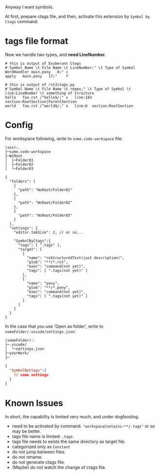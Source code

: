 Anyway I want symbols.

At first, prepare ctags file, and then, activate this extension by `Symbol by Ctags` command.

tags file format
====================

Now we handle two types, and **need LineNumber**.

```console
# this is output of Exuberant Ctags
# Symbol Name \t File Name \t LineNumber;" \t Type of Symbol
WordHandler	main.pony	8;"	c
apply	main.pony	17;"	f
```

```console
# this is output of rst2ctags.py
# Symbol Name \t File Name \t regex;" \t Type of Symbol \t line:LineNumber \t something of structure
hello	foo.rst	/^hello$/;"	s	line:183	section:RootSection|ParentSection
world	foo.rst	/^world$/;"	s	line:6	section:RootSection
```

Config
====================

For workspace following, write to `some.code-workspace` file:

```console
(xxx):.
├─some.code-workspace
├─WsRoot
│  ├─Folder01
│  ├─Folder02
│  └─Folder03
```

```some.code-workspace
{
  "folders": [
    {
      "path": "WsRoot/Folder01"
    },
    {
      "path": "WsRoot/Folder02"
    },
    {
      "path": "WsRoot/Folder03"
    }
  ],
  "settings": {
    "editor.tabSize": 2, // or so...

    "SymbolByCtags":{
      "tags": [ ".tags" ],
      "target": [
        {
          "name": "reStructuredText(just description)",
          "glob": "**/*.rst",
          "exec": "command(not yet)",
          "tags": [ ".tags(not yet)" ]
        },
        {
          "name": "pony",
          "glob": "**/*.pony",
          "exec": "command(not yet)",
          "tags": [ ".tags(not yet)" ]
        }
      ]
    }
  }
}
```

In the case that you use 'Open as folder', write to `someFolder/.vscode/settings.json`:

```console
(someFolder):.
├─.vscode/
│  └─settings.json
├─yourWork/
├─
```

```settings.json
{
  "SymbolByCtags":{
    // some settings
  }
}
```

Known Issues
====================

In short, the capability is limited very much, and under dogfooding.

* need to be activated by command.
  `"workspaceContains:**/.tags"` or so may be better.
* tags file name is limited: `.tags`.
* tags file needs to exists the same directory as target file.
* categorized only as `Constant`
* do not jump between files.
* do not rename.
* do not generate ctags file.
* (Maybe) do not watch the change of ctags file.
